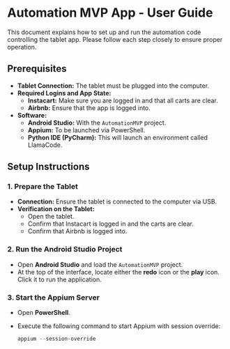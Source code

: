 # Automation MVP App - User Guide

This document explains how to set up and run the automation code controlling the tablet app. Please follow each step closely to ensure proper operation.

## Prerequisites

- **Tablet Connection:** The tablet must be plugged into the computer.
- **Required Logins and App State:**
  - **Instacart:** Make sure you are logged in and that all carts are clear.
  - **Airbnb:** Ensure that the app is logged into.
- **Software:**
  - **Android Studio:** With the `AutomationMVP` project.
  - **Appium:** To be launched via PowerShell.
  - **Python IDE (PyCharm):** This will launch an environment called LlamaCode.

## Setup Instructions

### 1. Prepare the Tablet

- **Connection:** Ensure the tablet is connected to the computer via USB.
- **Verification on the Tablet:**
  - Open the tablet.
  - Confirm that Instacart is logged in and the carts are clear.
  - Confirm that Airbnb is logged into.

### 2. Run the Android Studio Project

- Open **Android Studio** and load the `AutomationMVP` project.
- At the top of the interface, locate either the **redo** icon or the **play** icon. Click it to run the application.

### 3. Start the Appium Server

- Open **PowerShell**.
- Execute the following command to start Appium with session override:

  ```powershell
  appium --session-override
